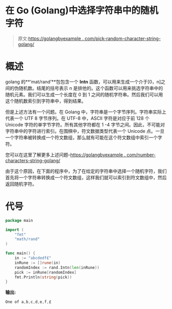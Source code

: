 # 在 Go (Golang)中选择字符串中的随机字符

> 原文:[https://golangbyexample . com/pick-random-character-string-golang/](https://golangbyexample.com/pick-random-character-string-golang/)

# **概述**

golang 的**‘mat/rand’**包包含一个 **Intn** 函数，可以用来生成一个介于[0，n]之间的伪随机数。结尾的括号表示 n 是排他的。这个函数可以用来挑选字符串中的随机元素。我们可以生成一个长度在 0 到 1 之间的随机字符串。然后我们可以用这个随机数索引到字符串中，得到结果。

但是上述方法有一个问题。在 Golang 中，字符串是一个字节序列。字符串实际上代表一个 UTF 8 字节序列。在 UTF-8 中，ASCII 字符是对应于前 128 个 Unicode 字符的单字节字符。所有其他字符都在 1 -4 字节之间。因此，不可能对字符串中的字符进行索引。在围棋中，符文数据类型代表一个 Unicode 点。一旦一个字符串被转换成一个符文数组，那么就有可能在这个符文数组中索引一个字符。

您可以在这里了解更多上述问题–[https://golangbyexample . com/number-characters-string-golang/](https://golangbyexample.com/number-characters-string-golang/)

由于这个原因，在下面的程序中，为了在给定的字符串中选择一个随机字符，我们首先将一个字符串转换成一个符文数组，这样我们就可以索引到符文数组中，然后返回随机字符。

# **代号**

```go
package main

import (
    "fmt"
    "math/rand"
)

func main() {
    in := "abcdedf£"
    inRune := []rune(in)
    randomIndex := rand.Intn(len(inRune))
    pick := inRune[randomIndex]
    fmt.Println(string(pick))
}
```

**输出:**

```go
One of a,b,c,d,e,f,£
```